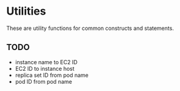 # Utilities

These are utility functions for common constructs and statements.

## TODO

- instance name to EC2 ID
- EC2 ID to instance host
- replica set ID from pod name
- pod ID from pod name
